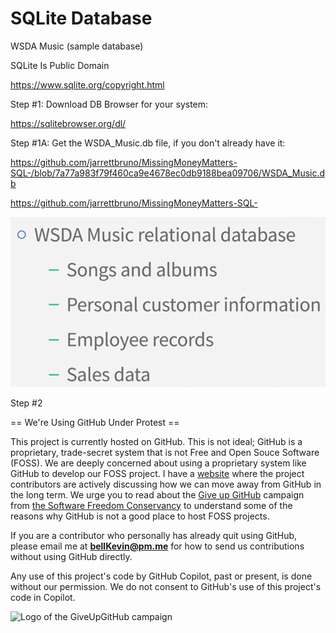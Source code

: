 # SQLite Database

WSDA Music (sample database)

SQLite Is Public Domain

https://www.sqlite.org/copyright.html

Step #1: Download DB Browser for your system:

https://sqlitebrowser.org/dl/

Step #1A: Get the WSDA_Music.db file, if you don't already have it:

https://github.com/jarrettbruno/MissingMoneyMatters-SQL-/blob/7a77a983f79f460ca9e4678ec0db9188bea09706/WSDA_Music.db

https://github.com/jarrettbruno/MissingMoneyMatters-SQL-

![p](https://github.com/bell-kevin/SQLiteDatabase/blob/main/Screenshot%20from%202023-04-26%2018-15-22.png)

Step #2

== We're Using GitHub Under Protest ==

This project is currently hosted on GitHub.  This is not ideal; GitHub is a
proprietary, trade-secret system that is not Free and Open Souce Software
(FOSS).  We are deeply concerned about using a proprietary system like GitHub
to develop our FOSS project. I have a [website](https://bellKevin.me) where the
project contributors are actively discussing how we can move away from GitHub
in the long term.  We urge you to read about the [Give up GitHub](https://GiveUpGitHub.org) campaign 
from [the Software Freedom Conservancy](https://sfconservancy.org) to understand some of the reasons why GitHub is not 
a good place to host FOSS projects.

If you are a contributor who personally has already quit using GitHub, please
email me at **bellKevin@pm.me** for how to send us contributions without
using GitHub directly.

Any use of this project's code by GitHub Copilot, past or present, is done
without our permission.  We do not consent to GitHub's use of this project's
code in Copilot.

![Logo of the GiveUpGitHub campaign](https://sfconservancy.org/img/GiveUpGitHub.png)
